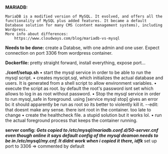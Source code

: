 **MARIADB:**

	MariaDB is a modified version of MySQL. It evolved, and offers all the functionality of MySQL plus added features. It became a default Database solution for many CMS (content management systems), including Wordpress.
	More info about differences:
		https://www.cloudways.com/blog/mariadb-vs-mysql

**Needs to be done:**
	create a Databse, with one admin and one user.
	Expect connection on port 3306 from wordpress container.


**Dockerfile:**
	pretty straight forward, install everything, expose port...

**./conf/setup.sh**
	• start the mysql service in order to be able to run the mysql script.
	• creates myscipt.sql, which initializes the actual database and users.
		It is generated from a shell script to allow environment variables.
	• execute the script as root. by default the root's password isnt set which allows to log in as root without password.
	• Stop the mysql service in order to run mysql_safe in foreground. using [service mysql stop] gives an error bc it should apparently be run as root so its better to violently kill it.
		--edit: that doesnt make any sense. there isnt root in the container. too late to change
	• create the healthcheck file. a stupid solution but it works lol.
	• run the actual foreground process that keeps the container running.

**server config:**
***Gets copied to /etc/mysql/mariadb.conf.d/50-server.cnf even though online it says default config of the mysql deamon needs to be in /etc/mysql/my.cnf. It didnt work when i copied it there, idfk***
	set up port to  3306 => commented by default


